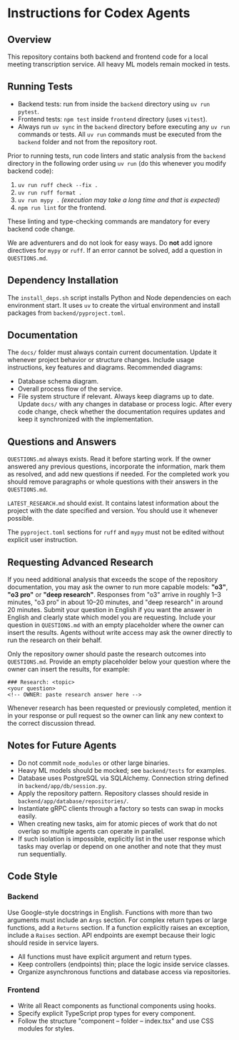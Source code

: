 # Instructions for Codex Agents

## Overview
This repository contains both backend and frontend code for a local meeting transcription service. All heavy ML models remain mocked in tests.

## Running Tests
- Backend tests: run from inside the `backend` directory using `uv run pytest`.
- Frontend tests: `npm test` inside `frontend` directory (uses `vitest`).
- Always run `uv sync` in the `backend` directory before executing any `uv run` commands or tests. All `uv run` commands must be executed from the `backend` folder and not from the repository root.

Prior to running tests, run code linters and static analysis from the `backend` directory in the following order using `uv run` (do this whenever you modify backend code):
1. `uv run ruff check --fix .`
2. `uv run ruff format .`
3. `uv run mypy .` *(execution may take a long time and that is expected)*
4. `npm run lint` for the frontend.

These linting and type-checking commands are mandatory for every backend code change.

We are adventurers and do not look for easy ways. Do **not** add ignore directives for `mypy` or `ruff`. If an error cannot be solved, add a question in `QUESTIONS.md`.

## Dependency Installation
The `install_deps.sh` script installs Python and Node dependencies on each environment start. It uses `uv` to create the virtual environment and install packages from `backend/pyproject.toml`.

## Documentation
The `docs/` folder must always contain current documentation. Update it whenever project behavior or structure changes. Include usage instructions, key features and diagrams. Recommended diagrams:
- Database schema diagram.
- Overall process flow of the service.
- File system structure if relevant.
Always keep diagrams up to date. Update `docs/` with any changes in database or process logic.
After every code change, check whether the documentation requires updates and keep it synchronized with the implementation.

## Questions and Answers
`QUESTIONS.md` always exists. Read it before starting work. If the owner answered any previous questions, incorporate the information, mark them as resolved, and add new questions if needed. For the completed work you should remove paragraphs or whole questions with their answers in the `QUESTIONS.md`.

`LATEST_RESEARCH.md` should exist. It contains latest information about the project with the date specified and version. You should use it whenever possible.

The `pyproject.toml` sections for `ruff` and `mypy` must not be edited without explicit user instruction.

## Requesting Advanced Research
If you need additional analysis that exceeds the scope of the repository documentation,
you may ask the owner to run more capable models: **"o3"**, **"o3 pro"** or **"deep research"**.
Responses from "o3" arrive in roughly 1–3 minutes, "o3 pro" in about 10–20 minutes,
and "deep research" in around 20 minutes. Submit your question in English if you
want the answer in English and clearly state which model you are requesting.
Include your question in `QUESTIONS.md` with an empty placeholder where the owner
can insert the results. Agents without write access may ask the owner directly to
run the research on their behalf.

Only the repository owner should paste the research outcomes into
`QUESTIONS.md`. Provide an empty placeholder below your question where the owner
can insert the results, for example:

```
### Research: <topic>
<your question>
<!-- OWNER: paste research answer here -->
```

Whenever research has been requested or previously completed, mention it in your
response or pull request so the owner can link any new context to the correct
discussion thread.

## Notes for Future Agents
- Do not commit `node_modules` or other large binaries.
- Heavy ML models should be mocked; see `backend/tests` for examples.
- Database uses PostgreSQL via SQLAlchemy. Connection string defined in `backend/app/db/session.py`.
- Apply the repository pattern. Repository classes should reside in `backend/app/database/repositories/`.
- Instantiate gRPC clients through a factory so tests can swap in mocks easily.
- When creating new tasks, aim for atomic pieces of work that do not overlap so
  multiple agents can operate in parallel.
- If such isolation is impossible, explicitly list in the user response which
  tasks may overlap or depend on one another and note that they must run
  sequentially.

## Code Style

### Backend
Use Google-style docstrings in English. Functions with more than two arguments
must include an ``Args`` section. For complex return types or large functions,
add a ``Returns`` section. If a function explicitly raises an exception, include
a ``Raises`` section. API endpoints are exempt because their logic should reside
in service layers.

- All functions must have explicit argument and return types.
- Keep controllers (endpoints) thin; place the logic inside service classes.
- Organize asynchronous functions and database access via repositories.


### Frontend
- Write all React components as functional components using hooks.
- Specify explicit TypeScript prop types for every component.
- Follow the structure "component – folder – index.tsx" and use CSS modules
  for styles.
  